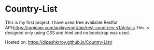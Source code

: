 # Country-List

This is my first project.
I have used free available Restful API:https://rapidapi.com/apilayernet/api/rest-countries-v1/details
This is designed only using CSS and html and no bootstrap was used.

Hosted on: https://dipeshkrroy.github.io/Country-List/
